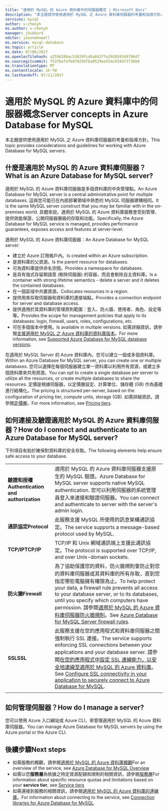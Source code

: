 ```yaml
---
title: "適用於 MySQL 的 Azure 資料庫中的伺服器概念 | Microsoft Docs"
description: "本主題提供使用適用於 MySQL 之 Azure 資料庫伺服器的考量和指導方針。"
services: mysql
author: v-chenyh
ms.author: v-chenyh
manager: jhubbard
editor: jasonwhowell
ms.service: mysql-database
ms.topic: article
ms.date: 07/06/2017
ms.openlocfilehash: a2556206ac53829fcd6ab92ffe292859349790d7
ms.sourcegitcommit: f537befafb079256fba0529ee554c034d73f36b0
ms.translationtype: MT
ms.contentlocale: zh-TW
ms.lasthandoff: 07/11/2017
---
```

# <a name="server-concepts-in-azure-database-for-mysql"></a><span data-ttu-id="0560d-103">適用於 MySQL 的 Azure 資料庫中的伺服器概念</span><span class="sxs-lookup"><span data-stu-id="0560d-103">Server concepts in Azure Database for MySQL</span></span>
<span data-ttu-id="0560d-104">本主題提供使用適用於 MySQL 之 Azure 資料庫伺服器的考量和指導方針。</span><span class="sxs-lookup"><span data-stu-id="0560d-104">This topic provides considerations and guidelines for working with Azure Database for MySQL servers.</span></span>

## <a name="what-is-an-azure-database-for-mysql-server"></a><span data-ttu-id="0560d-105">什麼是適用於 MySQL 的 Azure 資料庫伺服器？</span><span class="sxs-lookup"><span data-stu-id="0560d-105">What is an Azure Database for MySQL server?</span></span>

<span data-ttu-id="0560d-106">適用於 MySQL 的 Azure 資料庫伺服器是多個資料庫的中央管理點。</span><span class="sxs-lookup"><span data-stu-id="0560d-106">An Azure Database for MySQL server is a central administrative point for multiple databases.</span></span> <span data-ttu-id="0560d-107">這與您可能已在內部部署領域中熟悉的 MySQL 伺服器建構相同。</span><span class="sxs-lookup"><span data-stu-id="0560d-107">It is the same MySQL server construct that you may be familiar with in the on-premises world.</span></span> <span data-ttu-id="0560d-108">具體來說，適用於 MySQL 的 Azure 資料庫服務會受到管理、提供效能保證、公開伺服器層級的存取和功能。</span><span class="sxs-lookup"><span data-stu-id="0560d-108">Specifically, the Azure Database for MySQL service is managed, provides performance guarantees, exposes access and features at server-level.</span></span>

<span data-ttu-id="0560d-109">適用於 MySQL 的 Azure 資料庫伺服器：</span><span class="sxs-lookup"><span data-stu-id="0560d-109">An Azure Database for MySQL server:</span></span>

- <span data-ttu-id="0560d-110">建立於 Azure 訂用帳戶內。</span><span class="sxs-lookup"><span data-stu-id="0560d-110">Is created within an Azure subscription.</span></span>
- <span data-ttu-id="0560d-111">是資料庫的父資源。</span><span class="sxs-lookup"><span data-stu-id="0560d-111">Is the parent resource for databases.</span></span>
- <span data-ttu-id="0560d-112">可為資料庫提供命名空間。</span><span class="sxs-lookup"><span data-stu-id="0560d-112">Provides a namespace for databases.</span></span>
- <span data-ttu-id="0560d-113">是具有強式存留期語意 (刪除伺服器) 的容器，而且會刪除自主資料庫。</span><span class="sxs-lookup"><span data-stu-id="0560d-113">Is a container with strong lifetime semantics - delete a server and it deletes the contained databases.</span></span>
- <span data-ttu-id="0560d-114">在一個區域中共置資源。</span><span class="sxs-lookup"><span data-stu-id="0560d-114">Collocates resources in a region.</span></span>
- <span data-ttu-id="0560d-115">提供用來存取伺服器和資料庫的連接端點。</span><span class="sxs-lookup"><span data-stu-id="0560d-115">Provides a connection endpoint for server and database access.</span></span>
- <span data-ttu-id="0560d-116">提供適用於其資料庫的管理原則範圍︰登入、防火牆、使用者、角色、設定等等。</span><span class="sxs-lookup"><span data-stu-id="0560d-116">Provides the scope for management policies that apply to its databases: login, firewall, users, roles, configurations, etc.</span></span>
- <span data-ttu-id="0560d-117">可在多個版本中使用。</span><span class="sxs-lookup"><span data-stu-id="0560d-117">Is available in multiple versions.</span></span> <span data-ttu-id="0560d-118">如需詳細資訊，請參閱[支援適用於 MySQL 之 Azure 資料庫的資料庫版本](./concepts-supported-versions.md)。</span><span class="sxs-lookup"><span data-stu-id="0560d-118">For more information, see [Supported Azure Database for MySQL database versions](./concepts-supported-versions.md).</span></span>

<span data-ttu-id="0560d-119">在適用於 MySQL Server 的 Azure 資料庫內，您可以建立一個或多個資料庫。</span><span class="sxs-lookup"><span data-stu-id="0560d-119">Within an Azure Database for MySQL server, you can create one or multiple databases.</span></span> <span data-ttu-id="0560d-120">您可以選擇在每個伺服器建立單一資料庫以利用所有資源，或建立多個資料庫來共用資源。</span><span class="sxs-lookup"><span data-stu-id="0560d-120">You can opt to create a single database per server to utilize all the resources, or create multiple databases to share the resources.</span></span> <span data-ttu-id="0560d-121">定價是根據伺服器，以定價層設定、計算單位、儲存體 (GB) 作為基礎進行結構化。</span><span class="sxs-lookup"><span data-stu-id="0560d-121">The pricing is structured per-server, based on the configuration of pricing tier, compute units, storage (GB).</span></span> <span data-ttu-id="0560d-122">如需詳細資訊，請參閱[定價層](./concepts-service-tiers.md)。</span><span class="sxs-lookup"><span data-stu-id="0560d-122">For more information, see [Pricing tiers](./concepts-service-tiers.md).</span></span>

## <a name="how-do-i-connect-and-authenticate-to-an-azure-database-for-mysql-server"></a><span data-ttu-id="0560d-123">如何連接及驗證適用於 MySQL 的 Azure 資料庫伺服器？</span><span class="sxs-lookup"><span data-stu-id="0560d-123">How do I connect and authenticate to an Azure Database for MySQL server?</span></span>

<span data-ttu-id="0560d-124">下列項目有助於確保對資料庫的安全存取。</span><span class="sxs-lookup"><span data-stu-id="0560d-124">The following elements help ensure safe access to your database.</span></span>

|||
| :-- | :-- |
| <span data-ttu-id="0560d-125">**驗證和授權**</span><span class="sxs-lookup"><span data-stu-id="0560d-125">**Authentication and authorization**</span></span> | <span data-ttu-id="0560d-126">適用於 MySQL 的 Azure 資料庫伺服器支援原生的 MySQL 驗證。</span><span class="sxs-lookup"><span data-stu-id="0560d-126">Azure Database for MySQL server supports native MySQL authentication.</span></span> <span data-ttu-id="0560d-127">您可以利用伺服器的系統管理員登入來連接和驗證伺服器。</span><span class="sxs-lookup"><span data-stu-id="0560d-127">You can connect and authenticate to server with the server's admin login.</span></span> |
| <span data-ttu-id="0560d-128">**通訊協定**</span><span class="sxs-lookup"><span data-stu-id="0560d-128">**Protocol**</span></span> | <span data-ttu-id="0560d-129">此服務支援 MySQL 所使用的訊息架構通訊協定。</span><span class="sxs-lookup"><span data-stu-id="0560d-129">The service supports a message-based protocol used by MySQL.</span></span> |
| <span data-ttu-id="0560d-130">**TCP/IP**</span><span class="sxs-lookup"><span data-stu-id="0560d-130">**TCP/IP**</span></span> | <span data-ttu-id="0560d-131">TCP/IP 和 Unix 網域通訊端上支援此通訊協定。</span><span class="sxs-lookup"><span data-stu-id="0560d-131">The protocol is supported over TCP/IP, and over Unix-domain sockets.</span></span> |
| <span data-ttu-id="0560d-132">**防火牆**</span><span class="sxs-lookup"><span data-stu-id="0560d-132">**Firewall**</span></span> | <span data-ttu-id="0560d-133">為了協助保護您的資料，防火牆規則會防止對您的資料庫伺服器或其資料庫的所有存取，直到您指定哪些電腦擁有權限為止。</span><span class="sxs-lookup"><span data-stu-id="0560d-133">To help protect your data, a firewall rule prevents all access to your database server, or to its databases, until you specify which computers have permission.</span></span> <span data-ttu-id="0560d-134">請參閱[適用於 MySQL 的 Azure 資料庫伺服器防火牆規則](./concepts-firewall-rules.md)。</span><span class="sxs-lookup"><span data-stu-id="0560d-134">See [Azure Database for MySQL Server firewall rules](./concepts-firewall-rules.md).</span></span> |
| <span data-ttu-id="0560d-135">**SSL**</span><span class="sxs-lookup"><span data-stu-id="0560d-135">**SSL**</span></span> | <span data-ttu-id="0560d-136">此服務支援在您的應用程式和資料庫伺服器之間強制執行 SSL 連接。</span><span class="sxs-lookup"><span data-stu-id="0560d-136">The service supports enforcing SSL connections between your applications and your database server.</span></span>  <span data-ttu-id="0560d-137">請參閱[在您的應用程式中設定 SSL 連線能力，以安全地連線至適用於 MySQL 的 Azure 資料庫](./howto-configure-ssl.md)。</span><span class="sxs-lookup"><span data-stu-id="0560d-137">See [Configure SSL connectivity in your application to securely connect to Azure Database for MySQL](./howto-configure-ssl.md).</span></span> |
|||

## <a name="how-do-i-manage-a-server"></a><span data-ttu-id="0560d-138">如何管理伺服器？</span><span class="sxs-lookup"><span data-stu-id="0560d-138">How do I manage a server?</span></span>
<span data-ttu-id="0560d-139">您可以使用 Azure 入口網站或 Azure CLI，來管理適用於 MySQL 的 Azure 資料庫伺服器。</span><span class="sxs-lookup"><span data-stu-id="0560d-139">You can manage Azure Database for MySQL servers by using the Azure portal or the Azure CLI.</span></span>

## <a name="next-steps"></a><span data-ttu-id="0560d-140">後續步驟</span><span class="sxs-lookup"><span data-stu-id="0560d-140">Next steps</span></span>
- <span data-ttu-id="0560d-141">如需服務的概觀，請參閱[適用於 MySQL 的 Azure 資料庫概觀](./overview.md)</span><span class="sxs-lookup"><span data-stu-id="0560d-141">For an overview of the service, see [Azure Database for MySQL Overview](./overview.md)</span></span>
- <span data-ttu-id="0560d-142">如需以您**服務層**為依據之特定資源配額和限制的相關資訊，請參閱[服務層](./concepts-service-tiers.md)</span><span class="sxs-lookup"><span data-stu-id="0560d-142">For information about specific resource quotas and limitations based on your **service tier**, see [Service tiers](./concepts-service-tiers.md)</span></span>
- <span data-ttu-id="0560d-143">如需連接到服務的相關資訊，請參閱[適用於 MySQL 的 Azure 資料庫的連線庫](./concepts-connection-libraries.md)。</span><span class="sxs-lookup"><span data-stu-id="0560d-143">For information about connecting to the service, see [Connection libraries for Azure Database for MySQL](./concepts-connection-libraries.md).</span></span>
